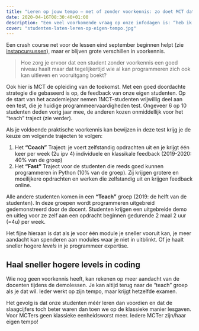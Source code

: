 ```yaml
---
title: "Leren op jouw tempo – met of zonder voorkennis: zo doet MCT dat."
date: 2020-04-16T08:30:40+01:00
description: "Een veel voorkomende vraag op onze infodagen is: “heb ik wel de juiste vooropleiding?”. MCT-studenten komen immers uit zeer diverse vooropleidingen van zowel TSO als ASO. Sommigen kunnen al programmeren, anderen hebben amper een regel code gezien."
cover: "studenten-laten-leren-op-eigen-tempo.jpg"
---
```



Een crash course net voor de lessen eind september beginnen helpt (zie [instapcursussen](https://www2.howest.be/instapcursussen)), maar er blijven grote verschillen in voorkennis. 

>Hoe zorg je ervoor dat een student zonder voorkennis een goed niveau haalt maar dat tegelijkertijd wie al kan programmeren zich ook kan uitleven en vooruitgang boekt?

Ook hier is MCT de opleiding van de toekomst. Met een goed doordachte strategie die gebaseerd is op, de feedback van onze eigen studenten. Op de start van het academiejaar nemen 1MCT-studenten vrijwillig deel aan een test, die je huidige programmeervaardigheden test. Ongeveer 6 op 10 studenten deden vorig jaar mee, de anderen kozen onmiddellijk voor het “teach” traject (zie verder).

Als je voldoende praktische voorkennis kan bewijzen in deze test krijg je de keuze om volgende trajecten te volgen:
1. Het **“Coach”** Traject: je voert zelfstandig opdrachten uit en je krijgt één keer per week (2u ipv 4) individuele en klassikale feedback (2019-2020: 40% van de groep) 
2. Het **“Fast”** Traject voor de studenten die reeds goed kunnen programmeren in Python (10% van de groep). Zij krijgen grotere en moeilijkere opdrachten en werken die zelfstandig uit en krijgen feedback online. 

Alle andere studenten komen in een **“Teach”** groep (2019: de helft van de studenten). In deze groepen wordt programmeren uitgebreid gedemonstreerd door de docent. Studenten krijgen een uitgebreide demo en uitleg voor ze zelf aan een opdracht beginnen gedurende 2 maal 2 uur (=4u) per week. 

Het fijne hieraan is dat als je voor één module je sneller vooruit kan, je meer aandacht kan spenderen aan modules waar je niet in uitblinkt. Of je haalt sneller hogere _levels_ in je programmeer expertise. 

## Haal sneller hogere levels in coding

Wie nog geen voorkennis heeft, kan rekenen op meer aandacht van de docenten tijdens de demolessen. Je kan altijd terug naar de “teach” groep als je dat wil. Ieder werkt op zijn tempo, maar krijgt hetzelfde examen. 

Het gevolg is dat onze studenten méér leren dan voordien en dat de slaagcijfers toch beter waren dan toen we op de klassieke manier lesgaven. Voor MCTers geen klassieke eenheidsworst meer. Iedere MCTer zijn/haar eigen tempo!
